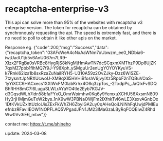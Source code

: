 # recaptcha-enterprise-v3
This api can solve more than 95% of the websites with recaptcha v3 enterprise version. The token for recaptcha can be obtained by synchronously requesting the api. The speed is extremely fast, and there is no need to poll to obtain it like other apis on the market.

Response eg.
{"code":200,"msg":"Success","data":{"recaptcha_token":"03AFcWeA4oNxAaWNm7oUbwzm_ee0_NDbia6-iwjUadU1jb5v6AnU067m7LR9-Xlzx2FRgBa0sVRBc8HygRjS8kNgMjHmAwTN7dcSCqxmXMThzP9Dp8UjZK7qxMZ7pbb1flhMQ7f9J-Y98Xph_ySMguUr2enUgYOYOYKyuVS-k7Rnki62iza1b8sxRzaZuNaiIRYH5-U310A59z2OvZJky-Dzz6WlSZE-7tzysnrtJpNRXUcwoU-XM9qXll5HVHiBfoshV9jvylXz5RpbF2nTQBuVOaS-1yYiXCC6HACxecs1XXlWxFM0labKrhx4O6q3zpTos_-2TxdpPs_JaQlxFvSDQBhRHH8mC7I6LuguSLWLrAYaYO4tIe2Eyb7KGJV-d3GqsdWLh7idn58bfaFYxO_OmrWpimhw0Kq6y9YemxuXCHU56XxsmN809Hy3rjHMjmGuTxW2bys_1nX9wW3PBNaOWjFm2IXfnkTvI6wLE3XsxvAGnbOo1DtKVkUZxlttUzIoUisZExFkWhZH6ZbyIGA2uy0qAHeQoiLNlNhFqUwjdPMIEuefnbzRFavIIEOW1NOPFLAQ5VPgadJFN1JM23lMaGzaLByRqFOQEIwZ4RhdWw0Vv3iE6_mbw"}}

contact me: https://t.me/shineho

update: 2024-03-08
